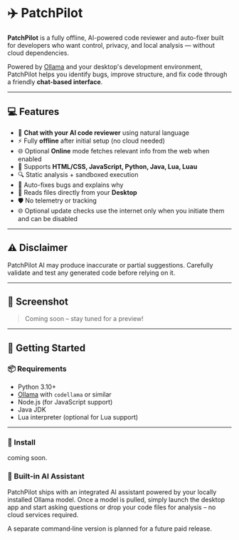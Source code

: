 # ✈️ PatchPilot

**PatchPilot** is a fully offline, AI-powered code reviewer and auto-fixer built for developers who want control, privacy, and local analysis — without cloud dependencies.

Powered by [Ollama](https://ollama.com) and your desktop's development environment, PatchPilot helps you identify bugs, improve structure, and fix code through a friendly **chat-based interface**.

---

## 💻 Features

- 🧠 **Chat with your AI code reviewer** using natural language
- ⚡ Fully **offline** after initial setup (no cloud needed)
- 🌐 Optional **Online** mode fetches relevant info from the web when enabled
- 🧪 Supports **HTML/CSS, JavaScript, Python, Java, Lua, Luau**
- 🔍 Static analysis + sandboxed execution
- 📝 Auto-fixes bugs and explains why
- 📂 Reads files directly from your **Desktop**
- 🛡️ No telemetry or tracking
- 🌐 Optional update checks use the internet only when you initiate them and can be disabled

---

## ⚠️ Disclaimer

PatchPilot AI may produce inaccurate or partial suggestions. Carefully validate and test any generated code before relying on it.

---

## 📸 Screenshot

> Coming soon – stay tuned for a preview!

---

## 🚀 Getting Started

### 📦 Requirements

- Python 3.10+
- [Ollama](https://ollama.com) with `codellama` or similar
- Node.js (for JavaScript support)
- Java JDK
- Lua interpreter (optional for Lua support)

---

### 🔧 Install

coming soon.

### 🧠 Built-in AI Assistant

PatchPilot ships with an integrated AI assistant powered by your locally
installed Ollama model. Once a model is pulled, simply launch the desktop app
and start asking questions or drop your code files for analysis – no cloud
services required.

A separate command‑line version is planned for a future paid release.
